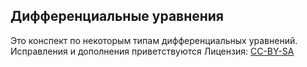 ## Дифференциальные уравнения ##

Это конспект по некоторым типам дифференциальных уравнений. Исправления и дополнения приветствуются
Лицензия: [CC-BY-SA](http://creativecommons.org/licenses/by-sa/3.0/)
